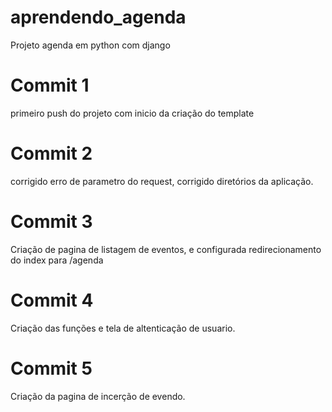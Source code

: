 # aprendendo_agenda
Projeto agenda em python com django
# Commit 1
primeiro push do projeto com inicio da criação do template
# Commit 2
corrigido erro de parametro do request, corrigido diretórios da aplicação.
# Commit 3
Criação de pagina de listagem de eventos, e configurada redirecionamento do index para /agenda
# Commit 4
Criação das funções e tela de altenticação de usuario.
# Commit 5
Criação da pagina de incerção de evendo.
